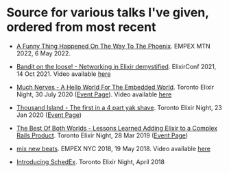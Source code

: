 # Source for various talks I've given, ordered from most recent

* [A Funny Thing Happened On The Way To The Phoenix](2022-05-EMPEX-MTX-a-funny-thing-happened-on-the-way-to-the-phoenix.pdf). EMPEX MTN 2022, 6 May 2022.

* [Bandit on the loose! - Networking in Elixir demystified](2021-10-ElixirConf-bandit-on-the-loose.pdf). ElixirConf 2021, 14 Oct 2021. Video available [here](https://www.youtube.com/watch?v=ZLjWyanLHuk)

* [Much Nerves - A Hello World For The Embedded World](2020-07-Toronto-Elixir-Night-Nerves.pdf). Toronto Elixir Night,
  30 July 2020 ([Event Page](https://www.meetup.com/TorontoElixir/events/271920946/)). Video available [here](https://www.youtube.com/watch?v=rLBcVpcO-qY)

* [Thousand Island - The first in a 4 part yak shave](2020-01-Toronto-Elixir-Night-Thousand-Island.pdf). Toronto Elixir
  Night, 23 Jan 2020 ([Event Page](https://www.meetup.com/TorontoElixir/events/267808612/))

* [The Best Of Both Worlds - Lessons Learned Adding Elixir to a Complex Rails Product](2019-03-Toronto-Elixir-Night.pdf). Toronto Elixir Night, 28 Mar 2019 ([Event
  Page](https://www.meetup.com/TorontoElixir/events/259739435/))

* [mix new beats](2018-05-EMPEX-mix-new-beats.pdf). EMPEX NYC 2018, 19 May 2018. Video available [here](https://www.youtube.com/watch?v=XN4WuOujr38)

* [Introducing SchedEx](2018-04-Toronto-Elixir-Night-SchedEx-Demo). Toronto Elixir Night, April 2018
